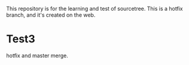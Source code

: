 This repository is for the learning and test of sourcetree.
This is a hotfix branch, and it's created on the web.

# Test3

hotfix and master merge.
